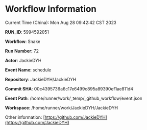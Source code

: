 # Workflow Information

Current Time (China): Mon Aug 28 09:42:42 CST 2023  

**RUN_ID**: 5994592051  

**Workflow**: Snake  

**Run Number**: 72  

**Actor**: JackieDYH  

**Event Name**: schedule  

**Repository**: JackieDYH/JackieDYH  

**Commit SHA**: 00c4395736a6c17e6499c895a89390ef1ae811d4  

**Event Path**: /home/runner/work/_temp/_github_workflow/event.json  

**Workspace**: /home/runner/work/JackieDYH/JackieDYH  

Other information: [https://github.com/JackieDYH](https://github.com/JackieDYH)
